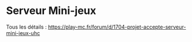 # Serveur Mini-jeux

Tous les détails : https://play-mc.fr/forum/d/1704-projet-accepte-serveur-mini-jeux-uhc